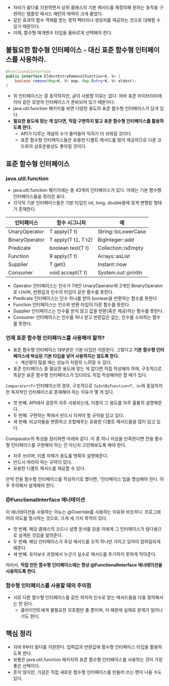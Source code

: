 - 자바가 람다를 지원하면서 상위 클래스의 기본 메서드를 재정의해 원하는 동작을 구현하는 템플릿 메서드 패턴의 매력이 크게 줄었다.
- 같은 효과의 함수 객체를 받는 정적 팩터리나 생성자를 제공하는 것으로 대체할 수 있기 때문이다.
- 이때, 함수형 매개변수 타입을 올바르게 선택해야 한다.

## 불필요한 함수형 인터페이스 - 대신 표준 함수형 인터페이스를 사용하라.

```java
@FunctionalInterface
public interface EldestEntryRemovalFunction<K, V> {
    boolean remove(Map<K, V> map, Map.Entry<K, V> eldest);
}
```

- 위 인터페이스는 잘 동작하지만, 굳이 사용할 이유는 없다. 자바 표준 라이브러리에 이미 같은 모양의 인터페이스가 준비되어 있기 때문이다.
- java.util.function 패키지를 보면 다양한 용도의 표준 함수형 인터페이스가 담겨 있다.
- **필요한 용도에 맞는 게 있다면, 직접 구현하지 말고 표준 함수형 인터페이스를 활용하도록 한다.**
    - API가 다루는 개념의 수가 줄어들어 익히기 더 쉬워질 것이다.
    - 표준 함수형 인터페이스들은 유용한 디폴트 메서드를 많이 제공하므로 다른 코드와의 상호운용성도 좋아질 것이다.

## 표준 함수형 인터페이스

### java.util.function

- java.util.function 패키지에는 총 43개의 인터페이스가 있다. 아래는 기본 함수형 인터페이스들을 정리한 표다.
- 각각의 기본 인터페이스들은 기본 타입인 int, long, double용에 맞게 변형된 형태가 존재한다.

| 인터페이스 | 함수 시그니처 | 예 |
| --- | --- | --- |
| UnaryOperator<T> | T apply(T t) | String::toLowerCase |
| BinaryOperator<T> | T apply(T t1, T t2) | BigInteger::add |
| Predicate<T> | boolean test(T t) | Collection::isEmpty |
| Function<T> | R apply(T t) | Arrays::asList |
| Supplier<T> | T get() | Instant::now |
| Consumer<T> | void accept(T t) | System.out::println |
- Operator 인터페이스는 인수가 1개인 UnaryOperator와 2개인 BinaryOperator로 나뉘며, 반환값과 인수의 타입이 같은 함수를 뜻한다.
- Predicate 인터페이스는 인수 하나를 받아 boolean을 반환하는 함수를 뜻한다.
- Function 인터페이스는 인수와 반환 타입이 다른 함수를 뜻한다.
- Supplier 인터페이스는 인수를 받지 않고 값을 반환(혹은 제공)하는 함수를 뜻한다.
- Consumer 인터페이스는 인수를 하나 받고 반환값은 없는, 인수를 소비하는 함수를 뜻한다.

### 언제 표준 함수형 인터페이스를 사용해야 할까?

- 표준 함수형 인터페이스 대부분은 기본 타입만 지원한다. 그렇다고 **기본 함수형 인터페이스에 박싱된 기본 타입을 넣어 사용하지는 않도록 한다.**
    - 계산량이 많을 때는 성능이 처참히 느려질 수 있다.
- 표준 인터페이스 중 필요한 용도에 맞는 게 없다면 직접 작성해야 하며, 구조적으로 똑같은 표준 함수형 인터페이스가 있더라도 직접 작성해야만 할 때가 있다.

`Comparator<T>` 인터페이스의 경우, 구조적으로 `ToIntBiFunction<T, U>`와 동일하지만 독자적인 인터페이스로 존재해야 하는 이유가 몇 개 있다.

- 첫 번째. API에서 굉장히 자주 사용되는데, 이름이 그 용도를 아주 훌륭히 설명해준다.
- 두 번째. 구현하는 쪽에서 반드시 지켜야 할 규약을 담고 있다.
- 세 번째. 비교자들을 변환하고 조합해주는 유용한 디폴트 메서드들을 많이 담고 있다.

Comparator의 특성을 정리하면 아래와 같다. 이 중 하나 이상을 만족한다면 전용 함수형 인터페이스를 구현해야 하는 건 아닌지 고민해보도록 해야 한다.

- 자주 쓰이며, 이름 자체가 용도를 명확히 설명해준다.
- 반드시 따라야 하는 규약이 있다.
- 유용한 디폴트 메서드를 제공할 수 있다.

만약 전용 함수형 인터페이스를 작성하기로 했다면, '인터페이스'임을 명심해야 한다. 아주 주의해서 설계해야 한다.

### @FunctionalInterface 애너테이션

이 애너테이션을 사용하는 이뉴는 @Override를 사용하는 이유와 비슷하다. 프로그래머의 의도를 명시하는 것으로, 크게 세 가지 목적이 있다.

- 첫 번째. 해당 클래스의 코드나 설명 문서를 읽을 이에게 그 인터페이스가 람다용으로 설계된 것임을 알려준다.
- 두 번째. 해당 인터페이스가 추상 메서드를 오직 하나만 가지고 있어야 컴파일되게 해준다.
- 세 번째. 유지보수 과정에서 누군가 실수로 메서드를 추가하지 못하게 막아준다.

따라서, **직접 만든 함수형 인터페이스에는 항상 @FunctionalInterface 애너테이션을 사용하도록 한다.**

### 함수형 인터페이스를 사용할 때의 주의점

- 서로 다른 함수형 인터페이스를 같은 위치의 인수로 받는 메서드들을 다중 정의해서는 안 된다.
    - 클라이언트에게 불필요한 모호함만 줄 뿐이며, 이 때문에 실제로 문제가 일어나기도 한다.

## 핵심 정리

- 자바 8부터 람다를 지원한다. 입력값과 반환값에 함수형 인터페이스 타입을 활용하도록 한다.
- 보통은 java.util.function 패키지의 표준 함수형 인터페이스를 사용하는 것이 가장 좋은 선택이다.
- 흔치 않지만, 가끔은 직접 새로운 함수형 인터페이스를 만들어 쓰는 편이 나을 수도 있다.